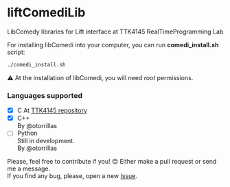 liftComediLib
====
LibComedy libraries for Lift interface at TTK4145 RealTimeProgramming Lab

For installing libComedi into your computer, you can run **comedi_install.sh** script:

```bash
./comedi_install.sh
```

:warning: At the installation of libComedi, you will need *root* permissions.

### Languages supported

- [x] C
        At [TTK4145 repository](https://github.com/klasbo/TTK4145/tree/master/Project)
- [x] C++  
        By @otorrillas
- [ ] Python    
        Still in development.  
        By @otorrillas

Please, feel free to contribute if you! :blush:
Either make a pull request or send me a message.  
If you find any bug, please, open a new [Issue](https://github.com/otorrillas/liftComediLib/issues).
